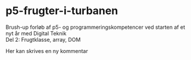 # p5-frugter-i-turbanen
Brush-up forløb af p5- og programmeringskompetencer ved starten af et nyt år med Digital Teknik
<br>
Del 2: Frugtklasse, array, DOM

Her kan skrives en ny kommentar
